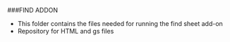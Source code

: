 ###FIND ADDON

* This folder contains the files needed for running the find sheet add-on
* Repository for HTML and gs files
